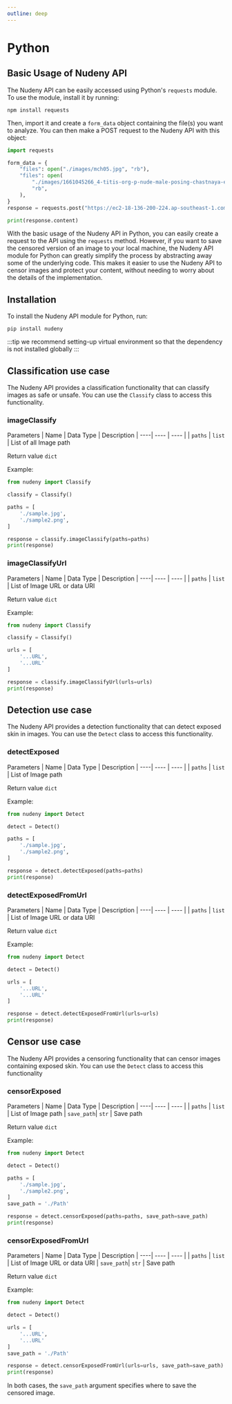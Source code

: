 ```yaml
---
outline: deep
---
```


# Python

  

## Basic Usage of Nudeny API


The Nudeny API can be easily accessed using Python's `requests` module. To use the module, install it by running:

```
npm install requests
```
Then, import it and create a `form_data` object containing the file(s) you want to analyze. You can then make a POST request to the Nudeny API with this object:
```python
import requests

form_data = {
    "files": open("./images/mch05.jpg", "rb"),
    "files": open(
        "./images/1661045266_4-titis-org-p-nude-male-posing-chastnaya-erotika-5.jpg",
        "rb",
    ),
}
response = requests.post("https://ec2-18-136-200-224.ap-southeast-1.compute.amazonaws.com/censor/", files=form_data)

print(response.content)

```
With the basic usage of the Nudeny API in Python, you can easily create a request to the API using the `requests` method. However, if you want to save the censored version of an image to your local machine, the Nudeny API module for Python can greatly simplify the process by abstracting away some of the underlying code. This makes it easier to use the Nudeny API to censor images and protect your content, without needing to worry about the details of the implementation.

## Installation

To install the Nudeny API module for Python, run:
```
pip install nudeny
```
:::tip
we recommend setting-up virtual environment so that the dependency is not installed globally 
:::

## Classification use case

The Nudeny API provides a classification functionality that can classify images as safe or unsafe. You can use the `Classify` class to access this functionality.

### imageClassify 

 Parameters
 | Name | Data Type | Description
 | ----| ---- | ---- |
 | `paths` | `list` | List of all Image path

Return value `dict`

Example:

```python
from nudeny import Classify

classify = Classify()

paths = [
    './sample.jpg',
    './sample2.png',
]

response = classify.imageClassify(paths=paths)
print(response)
```

### imageClassifyUrl 

 Parameters
 | Name | Data Type | Description
 | ----| ---- | ---- |
 | `paths` | `list` | List of Image URL or data URI

Return value `dict`

Example:
```python
from nudeny import Classify

classify = Classify()

urls = [
    '...URL',
    '...URL'
]

response = classify.imageClassifyUrl(urls=urls)
print(response)
```
## Detection use case

The Nudeny API provides a detection functionality that can detect exposed skin in images. You can use the `Detect` class to access this functionality.

### detectExposed


 Parameters
 | Name | Data Type | Description
 | ----| ---- | ---- |
 | `paths` | `list` | List of Image path

Return value `dict`

Example:
```python
from nudeny import Detect

detect = Detect()

paths = [
    './sample.jpg',
    './sample2.png',
]

response = detect.detectExposed(paths=paths)
print(response)
```
### detectExposedFromUrl

 Parameters
 | Name | Data Type | Description
 | ----| ---- | ---- |
 | `paths` | `list` | List of Image URL or data URI

Return value `dict`

Example:
```python
from nudeny import Detect

detect = Detect()

urls = [
    '...URL',
    '...URL'
]

response = detect.detectExposedFromUrl(urls=urls)
print(response)
```
## Censor use case
The Nudeny API provides a censoring functionality that can censor images containing exposed skin. You can use the `Detect` class to access this functionality

### censorExposed

 Parameters
 | Name | Data Type | Description
 | ----| ---- | ---- |
 | `paths` | `list` | List of Image path
 | `save_path`| `str` | Save path

Return value `dict`


Example:
```python
from nudeny import Detect

detect = Detect()

paths = [
    './sample.jpg',
    './sample2.png',
]
save_path = './Path'

response = detect.censorExposed(paths=paths, save_path=save_path)
print(response)
```
### censorExposedFromUrl

 Parameters
 | Name | Data Type | Description
 | ----| ---- | ---- |
 | `paths` | `list` | List of Image URL or data URI
 | `save_path`| `str` | Save path

Return value `dict`

Example:
```python
from nudeny import Detect

detect = Detect()

urls = [
    '...URL',
    '...URL'
]
save_path = './Path'

response = detect.censorExposedFromUrl(urls=urls, save_path=save_path)
print(response)
```

In both cases, the `save_path` argument specifies where to save the censored image.
